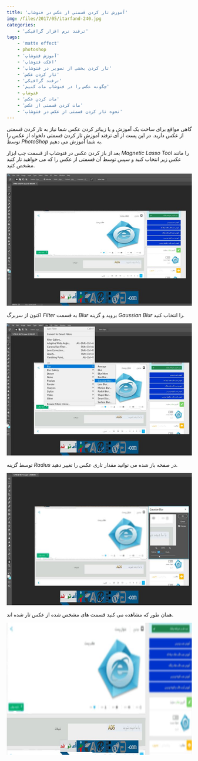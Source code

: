 ```yaml
---
title: 'آموزش تار کردن قسمتی از عکس در فتوشاپ'
img: /files/2017/05/itarfand-240.jpg
categories:
    - 'ترفند نرم افزار گرافیکی'
tags:
    - 'matte effect'
    - photoshop
    - 'آموزش فتوشاپ'
    - 'افکت فتوشاپ'
    - 'تار کردن بخشی از تصویر در فتوشاپ'
    - 'تار کردن عکس'
    - 'ترفند گرافیکی'
    - 'چگونه عکس را در فتوشاپ مات کنیم'
    - فتوشاپ
    - 'مات کردن عکس'
    - 'مات کردن قسمتی از عکس'
    - 'نحوه تار کردن قسمتی از عکس در فتوشاپ'
---
```


گاهی مواقع برای ساخت یک آموزش و یا زیباتر کردن عکس شما نیاز به تار کردن قسمتی از عکس دارید. در این پست از آی ترفند آموزش تار کردن قسمتی دلخواه از عکس را توسط *PhotoShop* به شما آموزش می دهیم.

بعد از باز کردن عکس در فتوشاپ از قسمت چپ ابزار *Magnetic Lasso Tool* را مانند عکس زیر انتخاب کنید و سپس توسط آن قسمتی از عکس را که می خواهید تار کنید مشخص کنید.

![mhkarami97](/files/2017/05/itarfand-236.jpg)  

اکنون از سربرگ *Filter* به قسمت *Blur* بروید و گزینه *Gaussian Blur* را انتخاب کنید.

![mhkarami97](/files/2017/05/itarfand-237.jpg)  

توسط گزینه *Radius* در صفحه باز شده می توانید مقدار تاری عکس را تغییر دهید.

![mhkarami97](/files/2017/05/itarfand-238.jpg)  

همان طور که مشاهده می کنید قسمت های مشخص شده از عکس تار شده اند.

![mhkarami97](/files/2017/05/itarfand-239.jpg)  